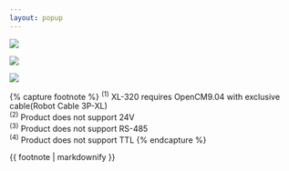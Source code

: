 ```yaml
---
layout: popup
---
```


![](/assets/images/dxl/cable_compatibility_01.png)

![](/assets/images/dxl/cable_compatibility_02.png)

![](/assets/images/dxl/cable_compatibility_03.png)

{% capture footnote %}
<sup>(1)</sup> XL-320 requires OpenCM9.04 with exclusive cable(Robot Cable 3P-XL)  
<sup>(2)</sup> Product does not support 24V  
<sup>(3)</sup> Product does not support RS-485  
<sup>(4)</sup> Product does not support TTL
{% endcapture %}
<div class="notice--warning">{{ footnote | markdownify }}</div>
